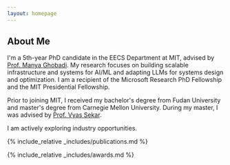```yaml
---
layout: homepage
---
```


## About Me

I'm a 5th-year PhD candidate in the EECS Department at MIT, advised by [Prof. Manya Ghobadi](https://people.csail.mit.edu/ghobadi/). My research focuses on building scalable infrastructure and systems for AI/ML and adapting LLMs for systems design and optimization. I am a recipient of the Microsoft Research PhD Fellowship and the MIT Presidential Fellowship. <br>

Prior to joining MIT, I received my bachelor's degree from Fudan University and master's degree from Carnegie Mellon University. During my master, I was advised by [Prof. Vyas Sekar](https://users.ece.cmu.edu/~vsekar/). <br>

I am actively exploring industry opportunities.

<!-- 
Hi! I am Mingran, a fourth-year Ph.D. student at MIT CSAIL, advised by [Prof. Manya Ghobadi](https://people.csail.mit.edu/ghobadi/). <br>
My research interests include systems and networking, with a particular emphasis on developing innovative network systems for machine learning applications. I am a recipient of [2022 Microsoft Research PhD Fellowship](https://www.microsoft.com/en-us/research/academic-program/phd-fellowship/2022-recipients/) and [MIT Presidential Fellowship](https://web.mit.edu/provost/presfellow/). -->

{% include_relative _includes/publications.md %}

{% include_relative _includes/awards.md %}